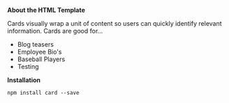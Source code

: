 **About the HTML Template**

Cards visually wrap a unit of content so users can quickly identify relevant information. Cards are good for...

- Blog teasers
- Employee Bio's
- Baseball Players
- Testing

**Installation**

```
npm install card --save
```



